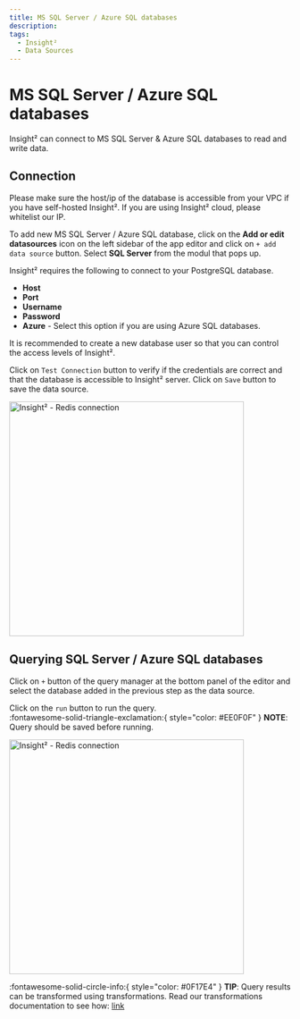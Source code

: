 ```yaml
---
title: MS SQL Server / Azure SQL databases
description: 
tags:
  - Insight²
  - Data Sources
---
```


# MS SQL Server / Azure SQL databases


Insight² can connect to MS SQL Server & Azure SQL databases to read and write data.

## Connection

Please make sure the host/ip of the database is accessible from your VPC if you have self-hosted Insight². If you are using Insight² cloud, please whitelist our IP.

To add new MS SQL Server / Azure SQL database, click on the **Add or edit datasources** icon on the left sidebar of the app editor and click on `+ add data source` button. Select **SQL Server** from the modul that pops up.

Insight² requires the following to connect to your PostgreSQL database.

- **Host**
- **Port**
- **Username**
- **Password**
- **Azure** - Select this option if you are using Azure SQL databases.

It is recommended to create a new database user so that you can control the access levels of Insight².

Click on `Test Connection` button to verify if the credentials are correct and that the database is accessible to Insight² server. Click on `Save` button to save the data source.

<img src="/_images/insight2/datasource-reference/mssql/connect.gif" alt="Insight² - Redis connection" height="420"/>


## Querying SQL Server / Azure SQL databases
Click on `+` button of the query manager at the bottom panel of the editor and select the database added in the previous step as the data source.

Click on the `run` button to run the query.<br> :fontawesome-solid-triangle-exclamation:{ style="color: #EE0F0F" } **NOTE**: Query should be saved before running.

<img src="/_images/insight2/datasource-reference/mssql/query.gif" alt="Insight² - Redis connection" height="420"/>


:fontawesome-solid-circle-info:{ style="color: #0F17E4" } **TIP**:
Query results can be transformed using transformations. Read our transformations documentation to see how: [link](/insight2/tutorial/transformations/)

